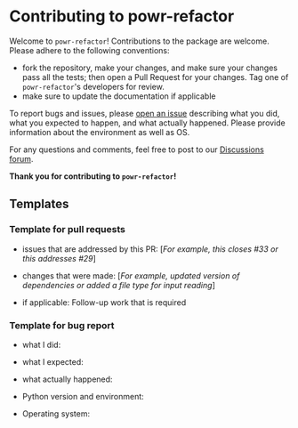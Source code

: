 # Contributing to powr-refactor

Welcome to `powr-refactor`! Contributions to the package are welcome. Please adhere to the following conventions:

- fork the repository, make your changes, and make sure your changes pass all the tests; then open a Pull Request for your changes. Tag one of `powr-refactor`'s developers for review.
- make sure to update the documentation if applicable

To report bugs and issues, please [open an issue](https://github.com/ssciwr/powr-refactor/issues) describing what you did, what you expected to happen, and what actually happened. Please provide information about the environment as well as OS.

For any questions and comments, feel free to post to our [Discussions forum](https://github.com/ssciwr/powr-refactor/discussions/5).

**Thank you for contributing to `powr-refactor`!**

## Templates
### Template for pull requests

- issues that are addressed by this PR: [*For example, this closes #33 or this addresses #29*]

- changes that were made: [*For example, updated version of dependencies or added a file type for input reading*]

- if applicable: Follow-up work that is required

### Template for bug report

- what I did:

- what I expected:

- what actually happened:

- Python version and environment:

- Operating system:
